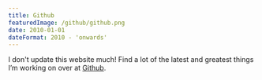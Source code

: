 ```yaml
---
title: Github
featuredImage: /github/github.png
date: 2010-01-01
dateFormat: 2010 - 'onwards'
---
```


I don't update this website much! Find a lot of the latest and greatest things I’m working on over at [Github](https://github.com/Stonelinks).
